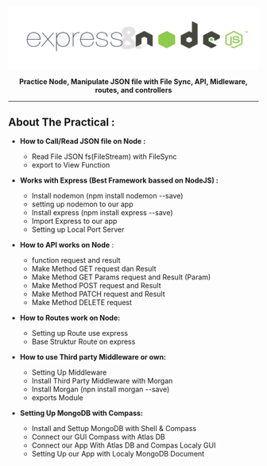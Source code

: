 <p align="center"><img src="https://github.com/Ekhel/Natours/blob/master/images/head.png" width="600px" /></p>
<p align="center"><strong>Practice Node, Manipulate JSON file with File Sync, API, Midleware, routes, and controllers</strong></p>

---

## About The Practical :

- **How to Call/Read JSON file on Node :**

  - Read File JSON fs(FileStream) with FileSync
  - export to View Function

- **Works with Express (Best Framework bassed on NodeJS) :**

  - Install nodemon (npm install nodemon --save)
  - setting up nodemon to our app
  - Install express (npm install express --save)
  - Import Express to our app
  - Setting up Local Port Server

- **How to API works on Node** :

  - function request and result
  - Make Method GET request dan Result
  - Make Method GET Params request and Result (Param)
  - Make Method POST request and Result
  - Make Method PATCH request and Result
  - Make Method DELETE request

- **How to Routes work on Node:**

  - Setting up Route use express
  - Base Struktur Route on express

- **How to use Third party Middleware or own:**

  - Setting Up Middleware
  - Install Third Party Middleware with Morgan
  - Install Morgan (npn install morgan --save)
  - exports Module

- **Setting Up MongoDB with Compass:**

  - Install and Settup MongoDB with Shell & Compass
  - Connect our GUI Compass with Atlas DB
  - Connect our App With Atlas DB and Compas Localy GUI
  - Setting Up our App with Localy MongoDB Document
